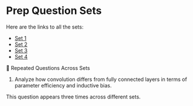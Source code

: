 # Prep Question Sets

Here are the links to all the sets:

- [Set 1](https://github.com/golishivaprasadreddy/prep/blob/main/set1.md)
- [Set 2](https://github.com/golishivaprasadreddy/prep/blob/main/set2.md)
- [Set 3](https://github.com/golishivaprasadreddy/prep/blob/main/set3.md)
- [Set 4](https://github.com/golishivaprasadreddy/prep/blob/main/set4.md)


🔁 Repeated Questions Across Sets
1. Analyze how convolution differs from fully connected layers in terms of parameter efficiency and inductive bias.

This question appears three times across different sets.
